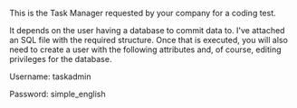 This is the Task Manager requested by your company for a coding test.

It depends on the user having a database to commit data to. I've attached an SQL file with the required structure. Once that is executed, you will also need to create a user with the following attributes and, of course, editing privileges for the database.

Username: taskadmin

Password: simple_english
